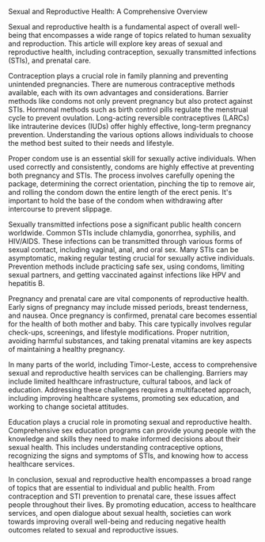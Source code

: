 Sexual and Reproductive Health: A Comprehensive Overview

Sexual and reproductive health is a fundamental aspect of overall well-being that encompasses a wide range of topics related to human sexuality and reproduction. This article will explore key areas of sexual and reproductive health, including contraception, sexually transmitted infections (STIs), and prenatal care.

Contraception plays a crucial role in family planning and preventing unintended pregnancies. There are numerous contraceptive methods available, each with its own advantages and considerations. Barrier methods like condoms not only prevent pregnancy but also protect against STIs. Hormonal methods such as birth control pills regulate the menstrual cycle to prevent ovulation. Long-acting reversible contraceptives (LARCs) like intrauterine devices (IUDs) offer highly effective, long-term pregnancy prevention. Understanding the various options allows individuals to choose the method best suited to their needs and lifestyle.

Proper condom use is an essential skill for sexually active individuals. When used correctly and consistently, condoms are highly effective at preventing both pregnancy and STIs. The process involves carefully opening the package, determining the correct orientation, pinching the tip to remove air, and rolling the condom down the entire length of the erect penis. It's important to hold the base of the condom when withdrawing after intercourse to prevent slippage.

Sexually transmitted infections pose a significant public health concern worldwide. Common STIs include chlamydia, gonorrhea, syphilis, and HIV/AIDS. These infections can be transmitted through various forms of sexual contact, including vaginal, anal, and oral sex. Many STIs can be asymptomatic, making regular testing crucial for sexually active individuals. Prevention methods include practicing safe sex, using condoms, limiting sexual partners, and getting vaccinated against infections like HPV and hepatitis B.

Pregnancy and prenatal care are vital components of reproductive health. Early signs of pregnancy may include missed periods, breast tenderness, and nausea. Once pregnancy is confirmed, prenatal care becomes essential for the health of both mother and baby. This care typically involves regular check-ups, screenings, and lifestyle modifications. Proper nutrition, avoiding harmful substances, and taking prenatal vitamins are key aspects of maintaining a healthy pregnancy.

In many parts of the world, including Timor-Leste, access to comprehensive sexual and reproductive health services can be challenging. Barriers may include limited healthcare infrastructure, cultural taboos, and lack of education. Addressing these challenges requires a multifaceted approach, including improving healthcare systems, promoting sex education, and working to change societal attitudes.

Education plays a crucial role in promoting sexual and reproductive health. Comprehensive sex education programs can provide young people with the knowledge and skills they need to make informed decisions about their sexual health. This includes understanding contraceptive options, recognizing the signs and symptoms of STIs, and knowing how to access healthcare services.

In conclusion, sexual and reproductive health encompasses a broad range of topics that are essential to individual and public health. From contraception and STI prevention to prenatal care, these issues affect people throughout their lives. By promoting education, access to healthcare services, and open dialogue about sexual health, societies can work towards improving overall well-being and reducing negative health outcomes related to sexual and reproductive issues.